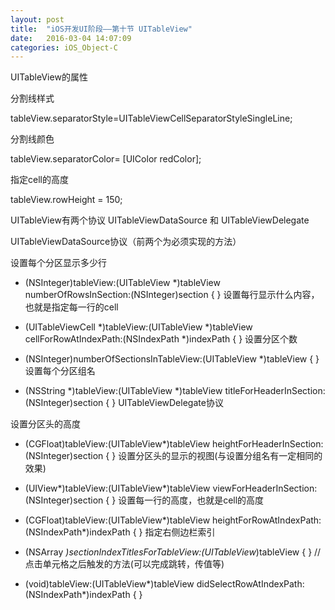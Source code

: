 ```yaml
---
layout: post
title:  "iOS开发UI阶段——第十节 UITableView"
date:   2016-03-04 14:07:09
categories: iOS_Object-C
---
```

UITableView的属性

分割线样式

tableView.separatorStyle=UITableViewCellSeparatorStyleSingleLine;

分割线颜色

tableView.separatorColor= [UIColor redColor];

指定cell的高度

tableView.rowHeight = 150;

UITableView有两个协议 UITableViewDataSource 和 UITableViewDelegate

UITableViewDataSource协议（前两个为必须实现的方法）

设置每个分区显示多少行

- (NSInteger)tableView:(UITableView *)tableView numberOfRowsInSection:(NSInteger)section { }
设置每行显示什么内容，也就是指定每一行的cell

- (UITableViewCell *)tableView:(UITableView *)tableView cellForRowAtIndexPath:(NSIndexPath *)indexPath { }
设置分区个数

- (NSInteger)numberOfSectionsInTableView:(UITableView *)tableView { }
设置每个分区组名

- (NSString *)tableView:(UITableView *)tableView titleForHeaderInSection:(NSInteger)section { }
UITableViewDelegate协议

设置分区头的高度

- (CGFloat)tableView:(UITableView*)tableView heightForHeaderInSection:(NSInteger)section { }
设置分区头的显示的视图(与设置分组名有一定相同的效果)

- (UIView*)tableView:(UITableView*)tableView viewForHeaderInSection:(NSInteger)section { }
设置每一行的高度，也就是cell的高度

- (CGFloat)tableView:(UITableView*)tableView heightForRowAtIndexPath:(NSIndexPath*)indexPath { }
指定右侧边栏索引

- (NSArray *)sectionIndexTitlesForTableView:(UITableView*)tableView { }
//点击单元格之后触发的方法(可以完成跳转，传值等)

- (void)tableView:(UITableView*)tableView didSelectRowAtIndexPath:(NSIndexPath*)indexPath { }
